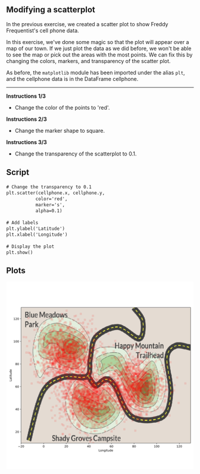 ## Modifying a scatterplot

In the previous exercise, we created a scatter plot to show Freddy Frequentist's cell phone data.

In this exercise, we've done some magic so that the plot will appear over a map of our town. If we just plot the data as we did before, we won't be able to see the map or pick out the areas with the most points. We can fix this by changing the colors, markers, and transparency of the scatter plot.

As before, the `matplotlib` module has been imported under the alias `plt`, and the cellphone data is in the DataFrame cellphone.

<hr>

**Instructions 1/3**
* Change the color of the points to 'red'.

**Instructions 2/3**
* Change the marker shape to square.

**Instructions 3/3**
* Change the transparency of the scatterplot to 0.1.

## Script
```
# Change the transparency to 0.1
plt.scatter(cellphone.x, cellphone.y,
           color='red',
           marker='s',
           alpha=0.1)

# Add labels
plt.ylabel('Latitude')
plt.xlabel('Longitude')

# Display the plot
plt.show()
```

## Plots
![img](index.svg)